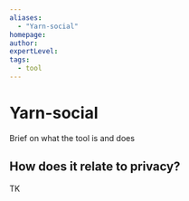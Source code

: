 ```yaml
---
aliases:
  - "Yarn-social"
homepage: 
author: 
expertLevel: 
tags:
  - tool
---
```

# Yarn-social

Brief on what the tool is and does 

## How does it relate to privacy?

TK 

